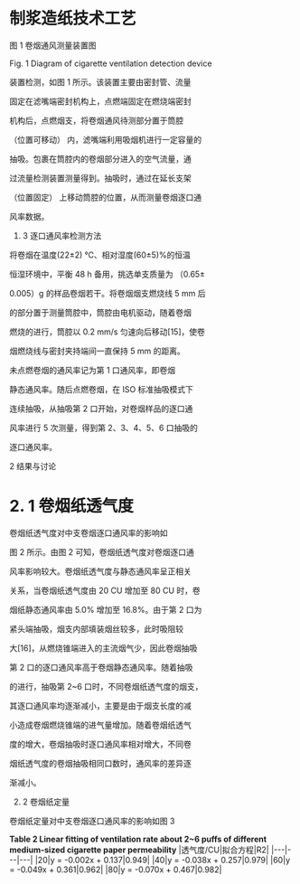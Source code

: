 # 制浆造纸技术工艺

图 1   卷烟通风测量装置图

Fig. 1 Diagram of cigarette ventilation detection device

装置检测，如图 1 所示。该装置主要由密封管、流量

固定在滤嘴端密封机构上，点燃端固定在燃烧端密封

机构后，点燃烟支，将卷烟通风待测部分置于筒腔

（位置可移动） 内，滤嘴端利用吸烟机进行一定容量的

抽吸。包裹在筒腔内的卷烟部分进入的空气流量，通

过流量检测装置测量得到。抽吸时，通过在延长支架

（位置固定） 上移动筒腔的位置，从而测量卷烟逐口通

风率数据。

1. 3   逐口通风率检测方法

将卷烟在温度(22±2) ℃、相对湿度(60±5)%的恒温

恒湿环境中，平衡 48 h 备用，挑选单支质量为 （0.65±

0.005）g 的样品卷烟若干。将卷烟烟支燃烧线 5 mm 后

的部分置于测量筒腔中，筒腔由电机驱动，随着卷烟

燃烧的进行，筒腔以 0.2 mm/s 匀速向后移动[15]，使卷

烟燃烧线与密封夹持端间一直保持 5 mm 的距离。

未点燃卷烟的通风率记为第 1 口通风率，即卷烟

静态通风率。随后点燃卷烟，在 ISO 标准抽吸模式下

连续抽吸，从抽吸第 2 口开始，对卷烟样品的逐口通

风率进行 5 次测量，得到第 2、3、4、5、6 口抽吸的

逐口通风率。

2    结果与讨论

# 2. 1   卷烟纸透气度

卷烟纸透气度对中支卷烟逐口通风率的影响如

图 2 所示。由图 2 可知，卷烟纸透气度对卷烟逐口通

风率影响较大。卷烟纸透气度与静态通风率呈正相关

关系，当卷烟纸透气度由 20 CU 增加至 80 CU 时，卷

烟纸静态通风率由 5.0% 增加至 16.8%。由于第 2 口为

紧头端抽吸，烟支内部填装烟丝较多，此时吸阻较

大[16]，从燃烧锥端进入的主流烟气少，因此卷烟抽吸

第 2 口的逐口通风率高于卷烟静态通风率。随着抽吸

的进行，抽吸第 2~6 口时，不同卷烟纸透气度的烟支，

其逐口通风率均逐渐减小，主要是由于烟支长度的减

小造成卷烟燃烧锥端的进气量增加。随着卷烟纸透气

度的增大，卷烟抽吸时逐口通风率相对增大，不同卷

烟纸透气度的卷烟抽吸相同口数时，通风率的差异逐

渐减小。

2. 2   卷烟纸定量

卷烟纸定量对中支卷烟逐口通风率的影响如图 3

**Table 2   Linear fitting of ventilation rate about 2~6 puffs of different medium-sized cigarette paper permeability**
|透气度/CU|拟合方程|R2|
|---|---|---|
|20|y = -0.002x + 0.137|0.949|
|40|y = -0.038x + 0.257|0.979|
|60|y = -0.049x + 0.361|0.962|
|80|y = -0.070x + 0.467|0.982|
